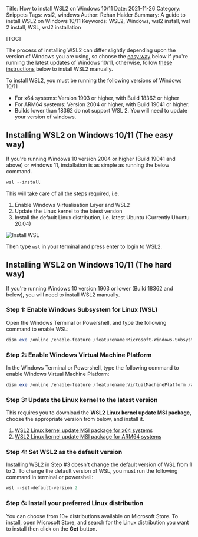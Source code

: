 Title: How to install WSL2 on Windows 10/11
Date: 2021-11-26
Category: Snippets
Tags: wsl2, windows
Author: Rehan Haider
Summary: A guide to install WSL2 on Windows 10/11
Keywords: WSL2, Windows, wsl2 install, wsl 2 install, WSL, wsl2 installation


[TOC]

The process of installing WSL2 can differ slightly depending upon the version of Windows you are using, so choose the [easy way](#installing-wsl2-on-windows-1011-the-easy-way) below if you're running the latest updates of Windows 10/11, otherwise, follow [these instructions](#installing-wsl2-on-windows-1011-the-hard-way) below to install WSL2 manually. 

To install WSL2, you must be running the following versions of Windows 10/11

* For x64 systems: Version 1903 or higher, with Build 18362 or higher
* For ARM64 systems: Version 2004 or higher, with Build 19041 or higher.
* Builds lower than 18362 do not support WSL 2. You will need to update your version of windows. 

## Installing WSL2 on Windows 10/11 (The easy way)
If you're running Windows 10 version 2004 or higher (Build 19041 and above) or windows 11, installation is as simple as running the below command.

```powershell
wsl --install
```
This will take care of all the steps required, i.e.

1. Enable Windows Virtualisation Layer and WSL2
2. Update the Linux kernel to the latest version
3. Install the default Linux distribution, i.e. latest Ubuntu (Currently Ubuntu 20.04)

![Install WSL]({static}/images/99999965-install-wsl.gif)

Then type `wsl` in your terminal and press enter to login to WSL2. 


## Installing WSL2 on Windows 10/11 (The hard way)
If you're running Windows 10 version 1903 or lower (Build 18362 and below), you will need to install WSL2 manually.


### Step 1: Enable Windows Subsystem for Linux (WSL)

Open the Windows Terminal or Powershell, and type the following command to enable WSL:

```powershell
dism.exe /online /enable-feature /featurename:Microsoft-Windows-Subsystem-Linux /all /norestart
```

### Step 2: Enable Windows Virtual Machine Platform

In the Windows Terminal or Powershell, type the following command to enable Windows Virtual Machine Platform:
```powershell
dism.exe /online /enable-feature /featurename:VirtualMachinePlatform /all /norestart
```

### Step 3: Update the Linux kernel to the latest version

This requires you to download the **WSL2 Linux kernel update MSI package**, choose the appropriate version from below, and install it.
1. [WSL2 Linux kernel update MSI package for x64 systems](https://wslstorestorage.blob.core.windows.net/wslblob/wsl_update_x64.msi)
2. [WSL2 Linux kernel update MSI package for ARM64 systems](https://wslstorestorage.blob.core.windows.net/wslblob/wsl_update_arm64.msi)


### Step 4: Set WSL2 as the default version
Installing WSL2 in Step #3 doesn't change the default version of WSL from 1 to 2. To change the default version of WSL, you must run the following command in terminal or powershell:

```powershell
wsl --set-default-version 2
```

### Step 6: Install your preferred Linux distribution

You can choose from 10+ distributions available on Microsoft Store. To install, open Microsoft Store, and search for the Linux distribution you want to install then click on the **Get** button.